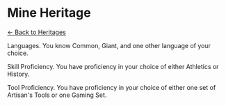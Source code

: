 # Mine Heritage

[<- Back to Heritages](index.md)



Languages. You know Common, Giant, and one other language of your choice.

Skill Proficiency. You have proficiency in your choice of either Athletics or History.

Tool Proficiency. You have proficiency in your choice of either one set of Artisan's Tools or one Gaming Set.
